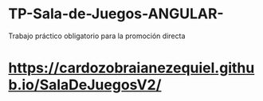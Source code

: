 # TP-Sala-de-Juegos-ANGULAR-
Trabajo práctico obligatorio para la promoción directa

# https://cardozobraianezequiel.github.io/SalaDeJuegosV2/

